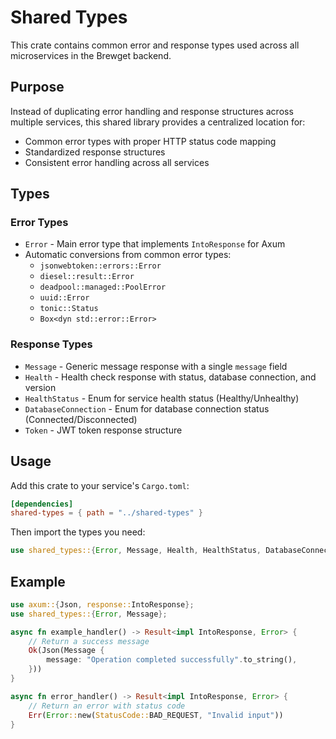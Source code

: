 # Shared Types

This crate contains common error and response types used across all microservices in the Brewget backend.

## Purpose

Instead of duplicating error handling and response structures across multiple services, this shared library provides a centralized location for:

- Common error types with proper HTTP status code mapping
- Standardized response structures
- Consistent error handling across all services

## Types

### Error Types

- `Error` - Main error type that implements `IntoResponse` for Axum
- Automatic conversions from common error types:
  - `jsonwebtoken::errors::Error`
  - `diesel::result::Error`
  - `deadpool::managed::PoolError`
  - `uuid::Error`
  - `tonic::Status`
  - `Box<dyn std::error::Error>`

### Response Types

- `Message` - Generic message response with a single `message` field
- `Health` - Health check response with status, database connection, and version
- `HealthStatus` - Enum for service health status (Healthy/Unhealthy)
- `DatabaseConnection` - Enum for database connection status (Connected/Disconnected)
- `Token` - JWT token response structure

## Usage

Add this crate to your service's `Cargo.toml`:

```toml
[dependencies]
shared-types = { path = "../shared-types" }
```

Then import the types you need:

```rust
use shared_types::{Error, Message, Health, HealthStatus, DatabaseConnection, Token};
```

## Example

```rust
use axum::{Json, response::IntoResponse};
use shared_types::{Error, Message};

async fn example_handler() -> Result<impl IntoResponse, Error> {
    // Return a success message
    Ok(Json(Message {
        message: "Operation completed successfully".to_string(),
    }))
}

async fn error_handler() -> Result<impl IntoResponse, Error> {
    // Return an error with status code
    Err(Error::new(StatusCode::BAD_REQUEST, "Invalid input"))
}
```
